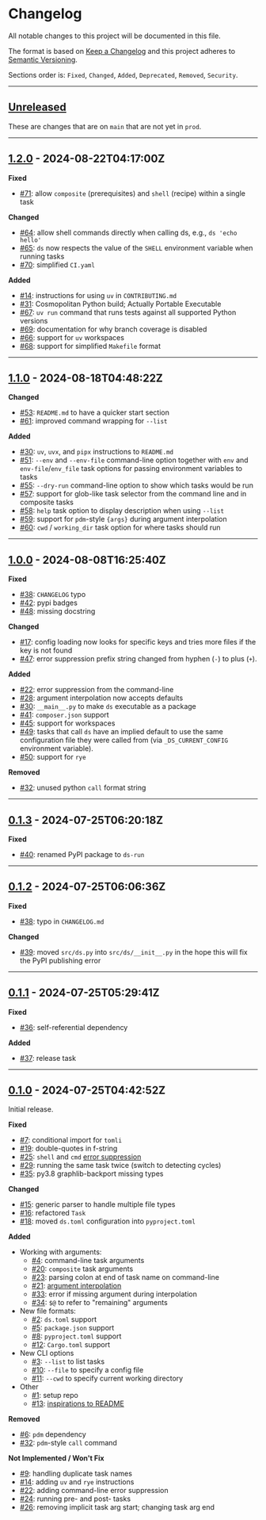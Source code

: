 # Changelog

All notable changes to this project will be documented in this file.

The format is based on [Keep a Changelog] and this project adheres to [Semantic Versioning].

Sections order is: `Fixed`, `Changed`, `Added`, `Deprecated`, `Removed`, `Security`.

[keep a changelog]: http://keepachangelog.com/en/1.0.0/
[semantic versioning]: http://semver.org/spec/v2.0.0.html

---

## [Unreleased]

[unreleased]: https://github.com/metaist/ds/compare/prod...main

These are changes that are on `main` that are not yet in `prod`.

---

[#14]: https://github.com/metaist/ds/issues/14
[#31]: https://github.com/metaist/ds/issues/31
[#64]: https://github.com/metaist/ds/issues/64
[#65]: https://github.com/metaist/ds/issues/65
[#66]: https://github.com/metaist/ds/issues/66
[#67]: https://github.com/metaist/ds/issues/67
[#68]: https://github.com/metaist/ds/issues/68
[#69]: https://github.com/metaist/ds/issues/69
[#70]: https://github.com/metaist/ds/issues/70
[#71]: https://github.com/metaist/ds/issues/71
[1.2.0]: https://github.com/metaist/ds/compare/1.1.0...1.2.0

## [1.2.0] - 2024-08-22T04:17:00Z

**Fixed**

- [#71]: allow `composite` (prerequisites) and `shell` (recipe) within a single task

**Changed**

- [#64]: allow shell commands directly when calling ds, e.g., `ds 'echo hello'`
- [#65]: `ds` now respects the value of the `SHELL` environment variable when running tasks
- [#70]: simplified `CI.yaml`

**Added**

- [#14]: instructions for using `uv` in `CONTRIBUTING.md`
- [#31]: Cosmopolitan Python build; Actually Portable Executable
- [#67]: `uv run` command that runs tests against all supported Python versions
- [#69]: documentation for why branch coverage is disabled
- [#66]: support for `uv` workspaces
- [#68]: support for simplified `Makefile` format

---

[#30]: https://github.com/metaist/ds/issues/30
[#46]: https://github.com/metaist/ds/issues/46
[#51]: https://github.com/metaist/ds/issues/51
[#52]: https://github.com/metaist/ds/issues/52
[#53]: https://github.com/metaist/ds/issues/53
[#55]: https://github.com/metaist/ds/issues/55
[#57]: https://github.com/metaist/ds/issues/57
[#58]: https://github.com/metaist/ds/issues/58
[#59]: https://github.com/metaist/ds/issues/59
[#60]: https://github.com/metaist/ds/issues/60
[#61]: https://github.com/metaist/ds/issues/61
[#62]: https://github.com/metaist/ds/issues/62
[1.1.0]: https://github.com/metaist/ds/compare/1.0.0...1.1.0

## [1.1.0] - 2024-08-18T04:48:22Z

**Changed**

- [#53]: `README.md` to have a quicker start section
- [#61]: improved command wrapping for `--list`

**Added**

- [#30]: `uv`, `uvx`, and `pipx` instructions to `README.md`
- [#51]: `--env` and `--env-file` command-line option together with `env` and `env-file`/`env_file` task options for passing environment variables to tasks
- [#55]: `--dry-run` command-line option to show which tasks would be run
- [#57]: support for glob-like task selector from the command line and in composite tasks
- [#58]: `help` task option to display description when using `--list`
- [#59]: support for `pdm`-style `{args}` during argument interpolation
- [#60]: `cwd` / `working_dir` task option for where tasks should run

---

[#17]: https://github.com/metaist/ds/issues/17
[#22]: https://github.com/metaist/ds/issues/22
[#28]: https://github.com/metaist/ds/issues/28
[#30]: https://github.com/metaist/ds/issues/30
[#32]: https://github.com/metaist/ds/issues/32
[#38]: https://github.com/metaist/ds/issues/38
[#41]: https://github.com/metaist/ds/issues/41
[#41]: https://github.com/metaist/ds/issues/41
[#42]: https://github.com/metaist/ds/issues/42
[#45]: https://github.com/metaist/ds/issues/45
[#47]: https://github.com/metaist/ds/issues/47
[#48]: https://github.com/metaist/ds/issues/48
[#49]: https://github.com/metaist/ds/issues/49
[#50]: https://github.com/metaist/ds/issues/50
[1.0.0]: https://github.com/metaist/ds/compare/0.1.3...1.0.0

## [1.0.0] - 2024-08-08T16:25:40Z

**Fixed**

- [#38]: `CHANGELOG` typo
- [#42]: pypi badges
- [#48]: missing docstring

**Changed**

- [#17]: config loading now looks for specific keys and tries more files if the key is not found
- [#47]: error suppression prefix string changed from hyphen (`-`) to plus (`+`).

**Added**

- [#22]: error suppression from the command-line
- [#28]: argument interpolation now accepts defaults
- [#30]: `__main__.py` to make `ds` executable as a package
- [#41]: `composer.json` support
- [#45]: support for workspaces
- [#49]: tasks that call `ds` have an implied default to use the same configuration file they were called from (via `_DS_CURRENT_CONFIG` environment variable).
- [#50]: support for `rye`

**Removed**

- [#32]: unused python `call` format string

---

[#40]: https://github.com/metaist/ds/issues/40
[0.1.3]: https://github.com/metaist/ds/compare/0.1.2...0.1.3

## [0.1.3] - 2024-07-25T06:20:18Z

**Fixed**

- [#40]: renamed PyPI package to `ds-run`

---

[#38]: https://github.com/metaist/ds/issues/38
[#39]: https://github.com/metaist/ds/issues/39
[0.1.2]: https://github.com/metaist/ds/compare/0.1.1...0.1.2

## [0.1.2] - 2024-07-25T06:06:36Z

**Fixed**

- [#38]: typo in `CHANGELOG.md`

**Changed**

- [#39]: moved `src/ds.py` into `src/ds/__init__.py` in the hope this will fix the PyPI publishing error

---

[#36]: https://github.com/metaist/ds/issues/36
[#37]: https://github.com/metaist/ds/issues/37
[0.1.1]: https://github.com/metaist/ds/compare/0.1.0...0.1.1

## [0.1.1] - 2024-07-25T05:29:41Z

**Fixed**

- [#36]: self-referential dependency

**Added**

- [#37]: release task

---

[#1]: https://github.com/metaist/ds/issues/1
[#2]: https://github.com/metaist/ds/issues/2
[#3]: https://github.com/metaist/ds/issues/2
[#4]: https://github.com/metaist/ds/issues/4
[#5]: https://github.com/metaist/ds/issues/5
[#6]: https://github.com/metaist/ds/issues/6
[#7]: https://github.com/metaist/ds/issues/7
[#8]: https://github.com/metaist/ds/issues/8
[#9]: https://github.com/metaist/ds/issues/9
[#10]: https://github.com/metaist/ds/issues/10
[#11]: https://github.com/metaist/ds/issues/11
[#12]: https://github.com/metaist/ds/issues/12
[#13]: https://github.com/metaist/ds/issues/13
[#14]: https://github.com/metaist/ds/issues/14
[#15]: https://github.com/metaist/ds/issues/15
[#16]: https://github.com/metaist/ds/issues/16
[#18]: https://github.com/metaist/ds/issues/18
[#19]: https://github.com/metaist/ds/issues/19
[#20]: https://github.com/metaist/ds/issues/20
[#21]: https://github.com/metaist/ds/issues/21
[#22]: https://github.com/metaist/ds/issues/22
[#23]: https://github.com/metaist/ds/issues/23
[#24]: https://github.com/metaist/ds/issues/24
[#25]: https://github.com/metaist/ds/issues/25
[#26]: https://github.com/metaist/ds/issues/26
[#29]: https://github.com/metaist/ds/issues/29
[#32]: https://github.com/metaist/ds/issues/32
[#33]: https://github.com/metaist/ds/issues/33
[#34]: https://github.com/metaist/ds/issues/34
[#35]: https://github.com/metaist/ds/issues/35
[0.1.0]: https://github.com/metaist/ds/commits/0.1.0

## [0.1.0] - 2024-07-25T04:42:52Z

Initial release.

**Fixed**

- [#7]: conditional import for `tomli`
- [#19]: double-quotes in f-string
- [#25]: `shell` and `cmd` [error suppression](https://github.com/metaist/ds#error-suppression)
- [#29]: running the same task twice (switch to detecting cycles)
- [#35]: py3.8 graphlib-backport missing types

**Changed**

- [#15]: generic parser to handle multiple file types
- [#16]: refactored `Task`
- [#18]: moved `ds.toml` configuration into `pyproject.toml`

**Added**

- Working with arguments:
  - [#4]: command-line task arguments
  - [#20]: `composite` task arguments
  - [#23]: parsing colon at end of task name on command-line
  - [#21]: [argument interpolation](https://github.com/metaist/ds#argument-interpolation)
  - [#33]: error if missing argument during interpolation
  - [#34]: `$@` to refer to "remaining" arguments
- New file formats:
  - [#2]: `ds.toml` support
  - [#5]: `package.json` support
  - [#8]: `pyproject.toml` support
  - [#12]: `Cargo.toml` support
- New CLI options
  - [#3]: `--list` to list tasks
  - [#10]: `--file` to specify a config file
  - [#11]: `--cwd` to specify current working directory
- Other
  - [#1]: setup repo
  - [#13]: [inspirations to README](https://github.com/metaist/ds#inspirations)

**Removed**

- [#6]: `pdm` dependency
- [#32]: `pdm`-style `call` command

**Not Implemented / Won't Fix**

- [#9]: handling duplicate task names
- [#14]: adding `uv` and `rye` instructions
- [#22]: adding command-line error suppression
- [#24]: running pre- and post- tasks
- [#26]: removing implicit task arg start; changing task arg end
